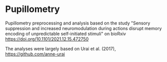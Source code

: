 # Pupillometry
Pupillometry preprocessing and analysis based on the study "Sensory suppression and increased neuromodulation during actions disrupt memory encoding of unpredictable self-initiated stimuli" on bioRxiv https://doi.org/10.1101/2021.12.15.472750

The analyses were largely based on Urai et al. (2017), https://github.com/anne-urai
